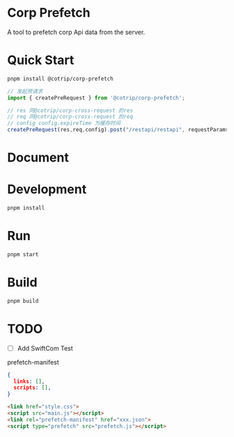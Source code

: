 # Corp Prefetch
A tool to prefetch corp Api data from the server.

# Quick Start

```bash
pnpm install @cotrip/corp-prefetch
```

```javascript
// 发起预请求
import { createPreRequest } from '@cotrip/corp-prefetch';

// res 同@cotrip/corp-cross-request 的res
// req 同@cotrip/corp-cross-request 的req
// config config.expireTime 为缓存时间
createPreRequest(res,req,config).post("/restapi/restapi", requestParams)

```

# Document


# Development
```bash
pnpm install
```
# Run
```bash
pnpm start
```

# Build
```bash
pnpm build
```

# TODO
- [ ] Add SwiftCom Test

prefetch-manifest
```json
{
  links: [],
  scripts: [],
}
```

```html
<link href="style.css">
<script src="main.js"></script>
<link rel="prefetch-manifest" href="xxx.json">
<script type="prefetch" src="prefetch.js"></script>
```
